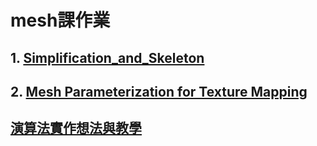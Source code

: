 # mesh課作業

## 1. [Simplification_and_Skeleton](https://github.com/j24576931000/simplification_and_skeleton "Simplification_and_Skeleton")  

## 2. [Mesh Parameterization for Texture Mapping](https://github.com/j24576931000/texture "Mesh Parameterization for Texture Mapping")  


## [演算法實作想法與教學](https://hackmd.io/1UHkQw4nR82CfveZsz8I1w)
